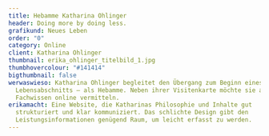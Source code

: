 ```yaml
---
title: Hebamme Katharina Ohlinger
header: Doing more by doing less.
grafikund: Neues Leben
order: "0"
category: Online
client: Katharina Ohlinger
thumbnail: erika_ohlinger_titelbild_1.jpg
thumbhovercolour: "#141414"
bigthumbnail: false
werwaswieso: Katharina Ohlinger begleitet den Übergang zum Beginn eines neuen
  Lebensabschnitts – als Hebamme. Neben ihrer Visitenkarte möchte sie auch ihr
  Fachwissen online vermitteln.
erikamacht: Eine Website, die Katharinas Philosophie und Inhalte gut
  strukturiert und klar kommuniziert. Das schlichte Design gibt den
  Leistungsinformationen genügend Raum, um leicht erfasst zu werden.
---
```

